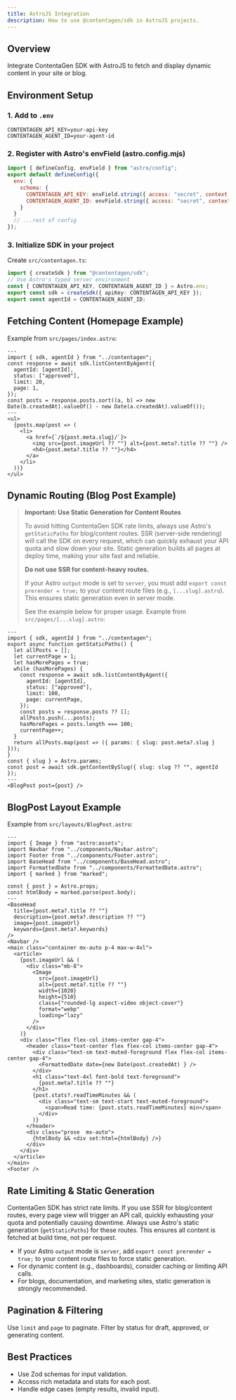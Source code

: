 ```yaml
---
title: AstroJS Integration
description: How to use @contentagen/sdk in AstroJS projects.
---
```


## Overview
Integrate ContentaGen SDK with AstroJS to fetch and display dynamic content in your site or blog.

## Environment Setup

### 1. Add to `.env`
```
CONTENTAGEN_API_KEY=your-api-key
CONTENTAGEN_AGENT_ID=your-agent-id
```

### 2. Register with Astro's envField (astro.config.mjs)
```js
import { defineConfig, envField } from "astro/config";
export default defineConfig({
  env: {
    schema: {
      CONTENTAGEN_API_KEY: envField.string({ access: "secret", context: "server" }),
      CONTENTAGEN_AGENT_ID: envField.string({ access: "secret", context: "server" })
    }
  }
  // ...rest of config
});
```

### 3. Initialize SDK in your project
Create `src/contentagen.ts`:
```ts
import { createSdk } from "@contentagen/sdk";
// Use Astro's typed server environment
const { CONTENTAGEN_API_KEY, CONTENTAGEN_AGENT_ID } = Astro.env;
export const sdk = createSdk({ apiKey: CONTENTAGEN_API_KEY });
export const agentId = CONTENTAGEN_AGENT_ID;
```

## Fetching Content (Homepage Example)
Example from `src/pages/index.astro`:
```astro
---
import { sdk, agentId } from "../contentagen";
const response = await sdk.listContentByAgent({
  agentId: [agentId],
  status: ["approved"],
  limit: 20,
  page: 1,
});
const posts = response.posts.sort((a, b) => new Date(b.createdAt).valueOf() - new Date(a.createdAt).valueOf());
---
<ul>
  {posts.map(post => (
    <li>
      <a href={`/${post.meta.slug}/`}>
        <img src={post.imageUrl ?? ""} alt={post.meta?.title ?? ""} />
        <h4>{post.meta?.title ?? ""}</h4>
      </a>
    </li>
  ))}
</ul>
```

## Dynamic Routing (Blog Post Example)

> **Important: Use Static Generation for Content Routes**
>
> To avoid hitting ContentaGen SDK rate limits, always use Astro's `getStaticPaths` for blog/content routes. SSR (server-side rendering) will call the SDK on every request, which can quickly exhaust your API quota and slow down your site. Static generation builds all pages at deploy time, making your site fast and reliable.
>
> **Do not use SSR for content-heavy routes.**
>
> If your Astro `output` mode is set to `server`, you must add `export const prerender = true;` to your content route files (e.g., `[...slug].astro`). This ensures static generation even in server mode.
>
> See the example below for proper usage.
Example from `src/pages/[...slug].astro`:
```astro
---
import { sdk, agentId } from "../contentagen";
export async function getStaticPaths() {
  let allPosts = [];
  let currentPage = 1;
  let hasMorePages = true;
  while (hasMorePages) {
    const response = await sdk.listContentByAgent({
      agentId: [agentId],
      status: ["approved"],
      limit: 100,
      page: currentPage,
    });
    const posts = response.posts ?? [];
    allPosts.push(...posts);
    hasMorePages = posts.length === 100;
    currentPage++;
  }
  return allPosts.map(post => ({ params: { slug: post.meta?.slug } }));
}
const { slug } = Astro.params;
const post = await sdk.getContentBySlug({ slug: slug ?? "", agentId });
---
<BlogPost post={post} />
```

## BlogPost Layout Example
Example from `src/layouts/BlogPost.astro`:
```astro
---
import { Image } from "astro:assets";
import Navbar from "../components/Navbar.astro";
import Footer from "../components/Footer.astro";
import BaseHead from "../components/BaseHead.astro";
import FormattedDate from "../components/FormattedDate.astro";
import { marked } from "marked";

const { post } = Astro.props;
const htmlBody = marked.parse(post.body);
---
<BaseHead
  title={post.meta?.title ?? ""}
  description={post.meta?.description ?? ""}
  image={post.imageUrl}
  keywords={post.meta?.keywords}
/>
<Navbar />
<main class="container mx-auto p-4 max-w-4xl">
  <article>
    {post.imageUrl && (
      <div class="mb-8">
        <Image
          src={post.imageUrl}
          alt={post.meta?.title ?? ""}
          width={1020}
          height={510}
          class={"rounded-lg aspect-video object-cover"}
          format="webp"
          loading="lazy"
        />
      </div>
    )}
    <div class="flex flex-col items-center gap-4">
      <header class="text-center flex flex-col items-center gap-4">
        <div class="text-sm text-muted-foreground flex flex-col items-center gap-4">
          <FormattedDate date={new Date(post.createdAt) } />
        </div>
        <h1 class="text-4xl font-bold text-foreground">
          {post.meta?.title ?? ""}
        </h1>
        {post.stats?.readTimeMinutes && (
          <div class="text-sm text-start text-muted-foreground">
            <span>Read time: {post.stats.readTimeMinutes} min</span>
          </div>
        )}
      </header>
      <div class="prose  mx-auto">
        {htmlBody && <div set:html={htmlBody} />}
      </div>
    </div>
  </article>
</main>
<Footer />
```

## Rate Limiting & Static Generation

ContentaGen SDK has strict rate limits. If you use SSR for blog/content routes, every page view will trigger an API call, quickly exhausting your quota and potentially causing downtime. Always use Astro's static generation (`getStaticPaths`) for these routes. This ensures all content is fetched at build time, not per request.

- If your Astro `output` mode is `server`, add `export const prerender = true;` to your content route files to force static generation.
- For dynamic content (e.g., dashboards), consider caching or limiting API calls.
- For blogs, documentation, and marketing sites, static generation is strongly recommended.

## Pagination & Filtering
Use `limit` and `page` to paginate. Filter by status for draft, approved, or generating content.

## Best Practices
- Use Zod schemas for input validation.
- Access rich metadata and stats for each post.
- Handle edge cases (empty results, invalid input).
